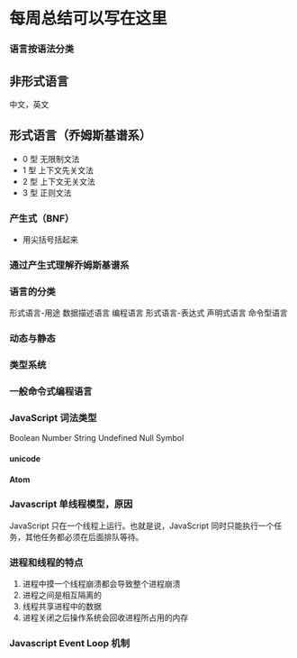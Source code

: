 # 每周总结可以写在这里

### 语言按语法分类

## 非形式语言

中文，英文

## 形式语言（乔姆斯基谱系）

-   0 型 无限制文法
-   1 型 上下文先关文法
-   2 型 上下文无关文法
-   3 型 正则文法

### 产生式（BNF）

-   用尖括号括起来

### 通过产生式理解乔姆斯基谱系

### 语言的分类

形式语言-用途
数据描述语言
编程语言
形式语言-表达式
声明式语言
命令型语言

### 动态与静态

### 类型系统

### 一般命令式编程语言

### JavaScript 词法类型

Boolean Number String Undefined Null Symbol

#### unicode

#### Atom

### Javascript 单线程模型，原因

JavaScript 只在一个线程上运行。也就是说，JavaScript 同时只能执行一个任务，其他任务都必须在后面排队等待。

### 进程和线程的特点

1. 进程中摸一个线程崩溃都会导致整个进程崩溃
2. 进程之间是相互隔离的
3. 线程共享进程中的数据
4. 进程关闭之后操作系统会回收进程所占用的内存

### Javascript Event Loop 机制
